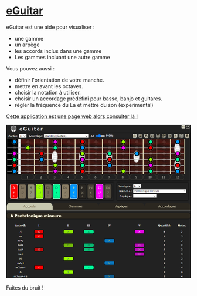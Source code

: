 # [eGuitar](http://raphpell.github.io/eGuitar/)

eGuitar est une aide pour visualiser :
- une gamme
- un arpège
- les accords inclus dans une gamme
- Les gammes incluant une autre gamme

Vous pouvez aussi  :
- définir l'orientation de votre manche.
- mettre en avant les octaves.
- choisir la notation à utiliser.
- choisir un accordage prédéfini pour basse, banjo et guitares.
- régler la fréquence du La et mettre du son (experimental)

[Cette application est une page web alors consulter là !](http://raphpell.github.io/eGuitar/)

[![Preview](https://github.com/raphpell/eGuitar/raw/gh-pages/preview1.png "allez y !")](http://raphpell.github.io/eGuitar/)

Faites du bruit !
